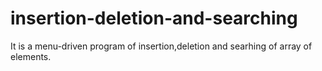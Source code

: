 # insertion-deletion-and-searching
It is a menu-driven program of insertion,deletion and searhing of array of elements.
